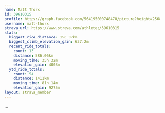 ```yaml
---
name: Matt Thorx
id: 39610315
profile: https://graph.facebook.com/564195000748478/picture?height=256&width=256
username: matt-thorx
strava_url: https://www.strava.com/athletes/39610315
stats:
  biggest_ride_distance: 156.37km
  biggest_climb_elevation_gain: 637.2m
  recent_ride_totals:
    count: 13
    distance: 586.06km
    moving_time: 35h 32m
    elevation_gain: 4003m
  ytd_ride_totals:
    count: 54
    distance: 1411km
    moving_time: 81h 14m
    elevation_gain: 9275m
layout: strava_member
--- 
```

...
